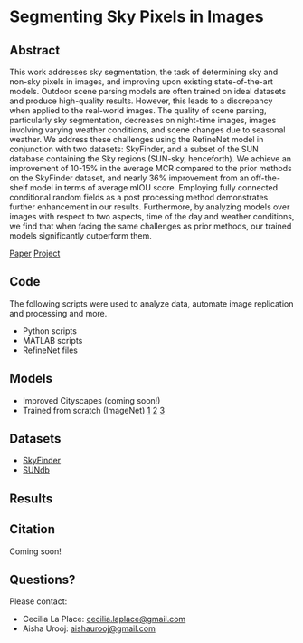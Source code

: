 # Segmenting Sky Pixels in Images

## Abstract
This work addresses sky segmentation, the task of determining sky and non-sky pixels in images, and improving upon existing state-of-the-art models. Outdoor scene parsing models are often trained on ideal datasets and produce high-quality results. However, this leads to a discrepancy when applied to the real-world images. The quality of scene parsing, particularly sky segmentation, decreases on night-time images, images involving varying weather conditions, and scene changes due to seasonal weather. We address these challenges using the RefineNet model in conjunction with two datasets: SkyFinder, and a subset of the SUN database containing the Sky regions (SUN-sky, henceforth). We achieve an improvement of 10-15\% in the average MCR compared to the prior methods on the SkyFinder dataset, and nearly 36\% improvement from an off-the-shelf model in terms of average mIOU score. Employing fully connected conditional random fields as a post processing method demonstrates further enhancement in our results. Furthermore, by analyzing models over images with respect to two aspects, time of the day and weather conditions, we find that when facing the same challenges as prior methods, our trained models significantly outperform them.

[Paper](https://arxiv.org/abs/1712.09161)
[Project](https://github.com/HalcyonAura/Segementing-Sky-Pixels-in-Images/)

## Code
The following scripts were used to analyze data, automate image replication and processing and more.
* Python scripts
* MATLAB scripts
* RefineNet files

## Models
* Improved Cityscapes (coming soon!)
* Trained from scratch (ImageNet) [1](https://drive.google.com/file/d/1Ae5nS_ZLgtoKRz_Tw6eJZoSdZE9Gy9W_/view?usp=sharing) [2](https://drive.google.com/file/d/1_9O4H1leb4_bxtmAnxyj03djnlGi_qHy/view?usp=sharing) [3](https://drive.google.com/file/d/1GL-CaSWSEn5oH_SRhVYnJhfJ10HUIhCo/view?usp=sharing)

## Datasets
* [SkyFinder](https://mypages.valdosta.edu/rpmihail/skyfinder/images/)
* [SUNdb](https://groups.csail.mit.edu/vision/SUN/)

## Results

## Citation
Coming soon!

## Questions?
Please contact:

* Cecilia La Place: cecilia.laplace@gmail.com
* Aisha Urooj: aishaurooj@gmail.com
